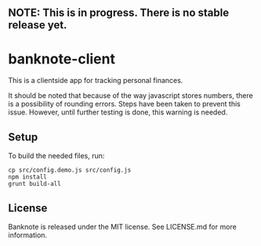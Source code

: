 ## NOTE: This is in progress. There is no stable release yet.

# banknote-client
This is a clientside app for tracking personal finances. 

It should be noted that because of the way javascript stores numbers, there is a possibility of rounding errors. Steps have been taken to prevent this issue. However, until further testing is done, this warning is needed.


## Setup

To build the needed files, run:

```
cp src/config.demo.js src/config.js
npm install
grunt build-all
```


## License

Banknote is released under the MIT license. See LICENSE.md for more information.
